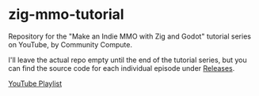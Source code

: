 # zig-mmo-tutorial

Repository for the "Make an Indie MMO with Zig and Godot" tutorial series on YouTube, by Community Compute.

I'll leave the actual repo empty until the end of the tutorial series, but you can find the source code for each individual episode under [Releases](https://github.com/andrew-lawlor/zig-mmo-tutorial/releases).

[YouTube Playlist](https://www.youtube.com/watch?v=4CUGMRD3UwU&list=PLXQa9sgPVyqXSgo36Gx5_ELEB2isQakoc&pp=gAQB)

